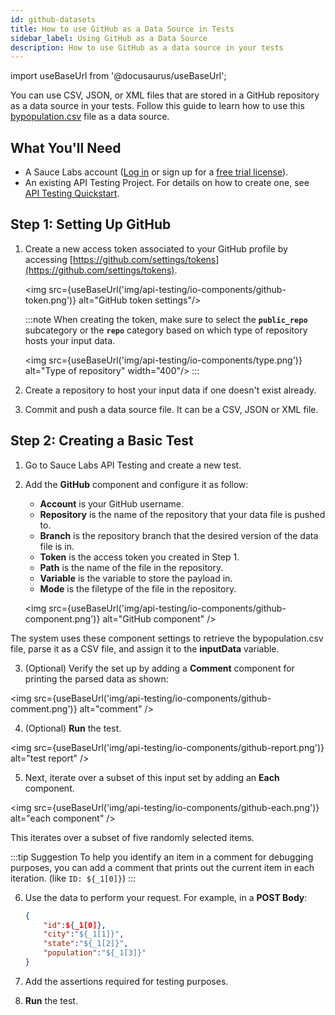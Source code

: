 ```yaml
---
id: github-datasets
title: How to use GitHub as a Data Source in Tests
sidebar_label: Using GitHub as a Data Source
description: How to use GitHub as a data source in your tests
---
```


import useBaseUrl from '@docusaurus/useBaseUrl';

You can use CSV, JSON, or XML files that are stored in a GitHub repository as a data source in your tests. Follow this guide to learn how to use this [bypopulation.csv](https://github.com/LoryApiFortress/examples/blob/7f03771e2d728da4546fcbc218b31642c5d9265a/bypopulation.csv) file as a data source.

## What You'll Need

- A Sauce Labs account ([Log in](https://accounts.saucelabs.com/am/XUI/#login/) or sign up for a [free trial license](https://saucelabs.com/sign-up)).
- An existing API Testing Project. For details on how to create one, see [API Testing Quickstart](/api-testing/quickstart/).

## Step 1: Setting Up GitHub

1. Create a new access token associated to your GitHub profile by accessing [https://github.com/settings/tokens](https://github.com/settings/tokens).

   <img src={useBaseUrl('img/api-testing/io-components/github-token.png')} alt="GitHub token settings"/>

   :::note
   When creating the token, make sure to select the **`public_repo`** subcategory or the **`repo`** category based on which type of repository hosts your input data.

   <img src={useBaseUrl('img/api-testing/io-components/type.png')} alt="Type of repository" width="400"/>
   :::

2. Create a repository to host your input data if one doesn't exist already.

3. Commit and push a data source file. It can be a CSV, JSON or XML file.

## Step 2: Creating a Basic Test

1. Go to Sauce Labs API Testing and create a new test.

2. Add the **GitHub** component and configure it as follow:

   - **Account** is your GitHub username.
   - **Repository** is the name of the repository that your data file is pushed to.
   - **Branch** is the repository branch that the desired version of the data file is in.
   - **Token** is the access token you created in Step 1.
   - **Path** is the name of the file in the repository.
   - **Variable** is the variable to store the payload in.
   - **Mode** is the filetype of the file in the repository.

   <img src={useBaseUrl('img/api-testing/io-components/github-component.png')} alt="GitHub component" />

The system uses these component settings to retrieve the bypopulation.csv file, parse it as a CSV file, and assign it to the **inputData** variable.

3. (Optional) Verify the set up by adding a **Comment** component for printing the parsed data as shown:

<img src={useBaseUrl('img/api-testing/io-components/github-comment.png')} alt="comment" />

4. (Optional) **Run** the test.

<img src={useBaseUrl('img/api-testing/io-components/github-report.png')} alt="test report" />

5. Next, iterate over a subset of this input set by adding an **Each** component.

<img src={useBaseUrl('img/api-testing/io-components/github-each.png')} alt="each component" />

This iterates over a subset of five randomly selected items.

:::tip Suggestion
To help you identify an item in a comment for debugging purposes, you can add a comment that prints out the current item in each iteration. (like `ID: ${_1[0]}`)
:::

6. Use the data to perform your request. For example, in a **POST Body**:

   ```json
   {
       "id":${_1[0]},
       "city":"${_1[1]}",
       "state":"${_1[2]}",
       "population":"${_1[3]}"
   }
   ```

7. Add the assertions required for testing purposes.

8. **Run** the test.
